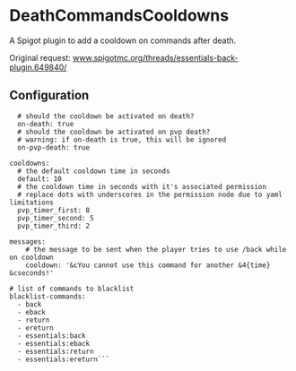 # DeathCommandsCooldowns

A Spigot plugin to add a cooldown on commands after death.

Original request: www.spigotmc.org/threads/essentials-back-plugin.649840/

## Configuration

```events:
  # should the cooldown be activated on death?
  on-death: true
  # should the cooldown be activated on pvp death?
  # warning: if on-death is true, this will be ignored
  on-pvp-death: true

cooldowns:
  # the default cooldown time in seconds
  default: 10
  # the cooldown time in seconds with it's associated permission
  # replace dots with underscores in the permission node due to yaml limitations
  pvp_timer_first: 8
  pvp_timer_second: 5
  pvp_timer_third: 2

messages:
    # the message to be sent when the player tries to use /back while on cooldown
    cooldown: '&cYou cannot use this command for another &4{time} &cseconds!'

# list of commands to blacklist
blacklist-commands:
  - back
  - eback
  - return
  - ereturn
  - essentials:back
  - essentials:eback
  - essentials:return
  - essentials:ereturn```
